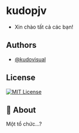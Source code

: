 # kudopjv

* Xin chào tất cả các bạn!

## Authors

- [@kudovisual](https://www.github.com/kudojpv)


## License
[![MIT License](https://img.shields.io/badge/License-MIT-green.svg)](https://choosealicense.com/licenses/mit/)

## 🚀 About
Một tổ chức...?
